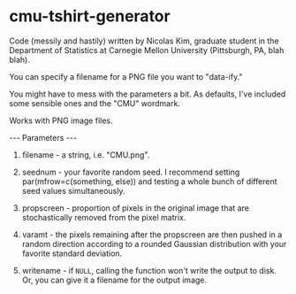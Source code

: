 # cmu-tshirt-generator

Code (messily and hastily) written by Nicolas Kim, graduate student in the
Department of Statistics at Carnegie Mellon University (Pittsburgh, PA, blah
blah). 

You can specify a filename for a PNG file you want to "data-ify." 

You might have to mess with the parameters a bit. As defaults, I've included
some sensible ones and the "CMU" wordmark. 

Works with PNG image files. 


--- Parameters ---

1. filename - a string, i.e. "CMU.png".

2. seednum - your favorite random seed. I recommend setting
   par(mfrow=c(something, else)) and testing a whole bunch of different seed
   values simultaneously. 

3. propscreen - proportion of pixels in the original image that are
   stochastically removed from the pixel matrix. 

4. varamt - the pixels remaining after the propscreen are then pushed in a
   random direction according to a rounded Gaussian distribution with your
   favorite standard deviation. 

5. writename - if `NULL`, calling the function won't write the output to disk.
   Or, you can give it a filename for the output image. 
